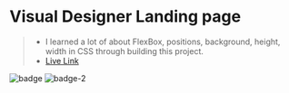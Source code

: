 # Visual Designer Landing page

> - I learned a lot of about FlexBox, positions, background, height, width in CSS through building this project.
> - [Live Link](https://visual-designer-landing-page.netlify.app/)

![badge](https://img.shields.io/badge/CSS-Flex-brightgreen) ![badge-2](https://img.shields.io/badge/HTML-CODE-yellowgreen)